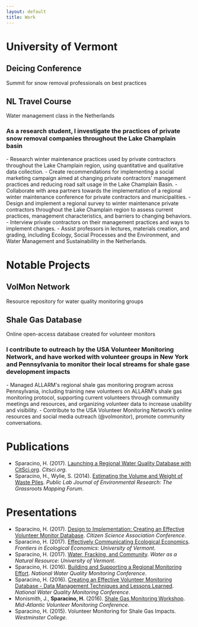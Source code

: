 ```yaml
---
layout: default
title: Work
---
```


# University of Vermont

<div class="card" id="card-deicing-conference" style="cursor: pointer;" onclick="window.open('https://lcwroadsalt.wixsite.com/conference', '_blank')">
    <div class="card-container">
    <h2>Deicing Conference</h2>
    <p>Summit for snow removal professionals on best practices</p>
  </div>
</div>
<div class="card" id="card-netherlands" style="cursor: pointer;" onclick="window.open('http://blog.uvm.edu/netherlands/', '_blank')">
    <div class="card-container">
    <h2>NL Travel Course</h2>
    <p>Water management class in the Netherlands</p>
  </div>
</div>
<h3 class="page-intro">As a research student, I investigate the practices of private snow removal companies throughout the Lake Champlain basin</h3>
- Research winter maintenance practices used by private contractors throughout the Lake Champlain region, using quantitative and qualitative data collection.
- Create recommendations for implementing a social marketing campaign aimed at changing private contractors' management practices and reducing road salt usage in the Lake Champlain Basin.
- Collaborate with area partners towards the implementation of a regional winter maintenance conference for private contractors and municipalities.
- Design and implement a regional survey to winter maintenance private contractors throughout the Lake Champlain region to assess current practices, management characteristics, and barriers to changing behaviors.
- Interview private contractors on their management practices and ways to implement changes.
- Assist professors in lectures, materials creation, and grading, including Ecology, Social Processes and the Environment, and Water Management and Sustainability in the Netherlands.

# Notable Projects

<div class="card" id="card-volmon" style="cursor: pointer;" onclick="window.open('http://www.volunteermonitoring.org/', '_blank')">
    <div class="card-container">
    <h2>VolMon Network</h2>
    <p>Resource repository for water quality monitoring groups</p>
  </div>
</div>
<div class="card" id="card-allarmwater" style="cursor: pointer;" onclick="window.open('https://www.citsci.org/CitSciBlog/797/Launching%20a%20Regional%20Water%20Quality%20Database%20with%20CitSci.org', '_blank')">
    <div class="card-container">
    <h2>Shale Gas Database</h2>
    <p>Online open-access database created for volunteer monitors</p>
  </div>
</div>
<h3 class="page-intro">I contribute to outreach by the USA Volunteer Monitoring Network, and have worked with volunteer groups in New York and Pennsylvania to monitor their local streams for shale gase development impacts</h3>
- Managed ALLARM's regional shale gas monitoring program across Pennsylvania, including training new volunteers on ALLARM's shale gas monitoring protocol, supporting current volunteers through community meetings and resources, and organizing volunteer data to increase usability and visibility.
- Contribute to the USA Volunteer Monitoring Network’s online resources and social media outreach (@volmonitor), promote community conversations.

# Publications

- Sparacino, H. (2017). [Launching a Regional Water Quality Database with CitSci.org]. *Citsci.org*.
- Sparacino, H., Wylie, S. (2014). [Estimating the Volume and Weight of Waste Piles](https://i.publiclab.org/system/images/photos/000/006/719/original/GM_Forum_20140909_Estimating_Trash_Piles.pdf). *Public Lab Journal of Environmental Research: The Grassroots Mapping Forum*.

# Presentations

- Sparacino, H. (2017). [Design to Implementation: Creating an Effective Volunteer Monitor Database](https://osf.io/hj7rp/). *Citizen Science Association Conference*.
- Sparacino, H. (2017). [Effectively Communicating Ecological Economics](http://www.uvm.edu/~jdericks/Conference-EE_Frontiers-3May17.pdf). *Frontiers in Ecological Economics: University of Vermont*.
- Sparacino, H. (2017). [Water, Fracking, and Community](https://drive.google.com/file/d/0BxXFDCUd9xxTc0VYX1cxYUpyeE0/view?usp=sharing). *Water as a Natural Resource: University of Vermont*.
- Sparacino, H. (2016). [Building and Supporting a Regional Monitoring Effort](https://drive.google.com/file/d/0BxXFDCUd9xxTWmVWZXRidElNa0E/view?usp=sharing). *National Water Quality Monitoring Conference*.
- Sparacino, H. (2016). [Creating an Effective Volunteer Monitoring Database - Data Management Techniques and Lessons Learned](https://drive.google.com/file/d/0BxXFDCUd9xxTNGlKek1KbWlWOWM/view?usp=sharing). *National Water Quality Monitoring Conference*.
- Monismith, J., **Sparacino, H.** (2016). [Shale Gas Monitoring Workshop](https://vcwq.files.wordpress.com/2015/08/holden-sparacino-allarm-shale-gas-presentation.pdf). *Mid-Atlantic Volunteer Monitoring Conference*.
- Sparacino, H. (2015). Volunteer Monitoring for Shale Gas Impacts. *Westminster College*.


[Launching a Regional Water Quality Database with CitSci.org]: http://citsci.org/CitSCiBlog/797/Launching%20a%20Regional%20Water%20Quality%20Database%20with%20CitSci.org
